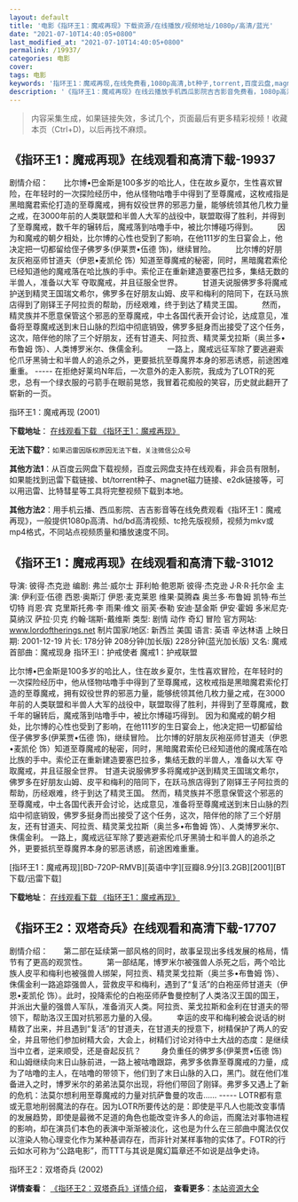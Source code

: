 ```yaml
---
layout: default
title: '电影《指环王1：魔戒再现》下载资源/在线播放/视频地址/1080p/高清/蓝光'
date: "2021-07-10T14:40:05+0800"
last_modified_at: "2021-07-10T14:40:05+0800"
permalink: /19937/
categories: 电影
cover:
tags: 电影
keywords: '指环王1：魔戒再现,在线免费看,1080p高清,bt种子,torrent,百度云盘,magnet,磁力链,迅雷下载资源'
description: '《指环王1：魔戒再现》在线云播放手机西瓜影院吉吉影音免费看，1080p高清bd/hd未删减完整版和tc抢先枪版，mkv/mp4格式，附带bt/torrent种子、magnet/磁力链、百度云盘、网盘资源迅雷下载链接'
---
```


>内容采集生成，如果链接失效，多试几个，页面最后有更多精彩视频！收藏本页（Ctrl+D)，以后再找不麻烦。


## 《指环王1：魔戒再现》在线观看和高清下载-19937

剧情介绍：　　比尔博•巴金斯是100多岁的哈比人，住在故乡夏尔，生性喜欢冒险，在年轻时的一次探险经历中，他从怪物咕噜手中得到了至尊魔戒，这枚戒指是黑暗魔君索伦打造的至尊魔戒，拥有奴役世界的邪恶力量，能够统领其他几枚力量之戒，在3000年前的人类联盟和半兽人大军的战役中，联盟取得了胜利，并得到了至尊魔戒，数千年的辗转后，魔戒落到咕噜手中，被比尔博碰巧得到。  　　因为和魔戒的朝夕相处，比尔博的心性也受到了影响，在他111岁的生日宴会上，他决定把一切都留给侄子佛罗多(伊莱贾•伍德 饰)，继续冒险。  　　比尔博的好朋友灰袍巫师甘道夫（伊恩•麦凯伦 饰）知道至尊魔戒的秘密，同时，黑暗魔君索伦已经知道他的魔戒落在哈比族的手中。索伦正在重新建造要塞巴拉多，集结无数的半兽人，准备以大军 夺取魔戒，并且征服全世界。  　　甘道夫说服佛罗多将魔戒护送到精灵王国瑞文希尔，佛罗多在好朋友山姆、皮平和梅利的陪同下，在跃马旅店得到了刚铎王子阿拉贡的帮助，历经艰难，终于到达了精灵王国。  　　然而，精灵族并不愿意保管这个邪恶的至尊魔戒，中土各国代表开会讨论，达成意见，准备将至尊魔戒送到末日山脉的烈焰中彻底销毁，佛罗多挺身而出接受了这个任务，这次，陪伴他的除了三个好朋友，还有甘道夫、阿拉贡、精灵莱戈拉斯（奥兰多•布鲁姆 饰）、人类博罗米尔、侏儒金利。  　　一路上，魔戒远征军除了要逃避索伦爪牙黑骑士和半兽人的追杀之外，更要抵抗至尊魔界本身的邪恶诱惑，前途困难重重。 ----- 在拒绝好莱坞N年后，一次意外的走入影院，我成为了LOTR的死忠，总有一个绿衣服的弓箭手在眼前晃悠，我冒着花痴般的笑容，历史就此翻开了崭新的一页。


指环王1：魔戒再现 (2001)

**下载地址**： [在线观看下载 《指环王1：魔戒再现》](https://www.btbtdy.me/btdy/dy2085.html) 


**无法下载?**：`如果迅雷因版权原因无法下载，关注微信公众号 `

**其他方法1**：从百度云网盘下载视频，百度云网盘支持在线观看，非会员有限制，如果能找到迅雷下载链接、bt/torrent种子、magnet磁力链接、e2dk链接等，可以用迅雷、比特彗星等工具将完整视频下载到本地。

**其他方法2**：用手机云播、西瓜影院、吉吉影音等在线免费观看《指环王1：魔戒再现》，一般提供1080p高清、hd/bd高清视频、tc抢先版视频，视频为mkv或mp4格式，不同站点视频质量和播放速度不同。


## 《指环王1：魔戒再现》在线观看和高清下载-31012

导演: 彼得·杰克逊 编剧: 弗兰·威尔士 菲利帕·鲍恩斯 彼得·杰克逊 J·R·R·托尔金 主演: 伊利亚·伍德 西恩·奥斯汀 伊恩·麦克莱恩 维果·莫腾森 奥兰多·布鲁姆 凯特·布兰切特 肖恩·宾 克里斯托弗·李 雨果·维文 丽芙·泰勒 安迪·瑟金斯 伊安·霍姆 多米尼克·莫纳汉 萨拉·贝克 约翰·瑞斯-戴维斯 类型: 剧情 动作 奇幻 冒险 官方网站: www.lordoftherings.net 制片国家/地区: 新西兰 美国 语言: 英语 辛达林语 上映日期: 2001-12-19 片长: 178分钟 208分钟(加长版) 228分钟(蓝光加长版) 又名: 魔戒首部曲：魔戒现身 指环王I：护戒使者 魔戒1：护戒联盟

比尔博•巴金斯是100多岁的哈比人，住在故乡夏尔，生性喜欢冒险，在年轻时的一次探险经历中，他从怪物咕噜手中得到了至尊魔戒，这枚戒指是黑暗魔君索伦打造的至尊魔戒，拥有奴役世界的邪恶力量，能够统领其他几枚力量之戒，在3000年前的人类联盟和半兽人大军的战役中，联盟取得了胜利，并得到了至尊魔戒，数千年的辗转后，魔戒落到咕噜手中，被比尔博碰巧得到。 因为和魔戒的朝夕相处，比尔博的心性也受到了影响，在他111岁的生日宴会上，他决定把一切都留给侄子佛罗多(伊莱贾•伍德 饰)，继续冒险。 比尔博的好朋友灰袍巫师甘道夫（伊恩•麦凯伦 饰）知道至尊魔戒的秘密，同时，黑暗魔君索伦已经知道他的魔戒落在哈比族的手中。索伦正在重新建造要塞巴拉多，集结无数的半兽人，准备以大军 夺取魔戒，并且征服全世界。 甘道夫说服佛罗多将魔戒护送到精灵王国瑞文希尔，佛罗多在好朋友山姆、皮平和梅利的陪同下，在跃马旅店得到了刚铎王子阿拉贡的帮助，历经艰难，终于到达了精灵王国。 然而，精灵族并不愿意保管这个邪恶的至尊魔戒，中土各国代表开会讨论，达成意见，准备将至尊魔戒送到末日山脉的烈焰中彻底销毁，佛罗多挺身而出接受了这个任务，这次，陪伴他的除了三个好朋友，还有甘道夫、阿拉贡、精灵莱戈拉斯（奥兰多•布鲁姆 饰）、人类博罗米尔、侏儒金利。 一路上，魔戒远征军除了要逃避索伦爪牙黑骑士和半兽人的追杀之外，更要抵抗至尊魔界本身的邪恶诱惑，前途困难重重。


[指环王1：魔戒再现][BD-720P-RMVB][英语中字][豆瓣8.9分][3.2GB][2001][BT下载/迅雷下载]

**下载地址**： [在线观看下载 《指环王1：魔戒再现》](https://www.btdx8.com/torrent/the_lord_of_the_rings_2001.html) 


## 《指环王2：双塔奇兵》在线观看和高清下载-17707

剧情介绍：　　第二部在延续第一部风格的同时，故事呈现出多线发展的格局，情节有了更高的观赏性。  　　第一部结尾，博罗米尔被强兽人杀死之后，两个哈比族人皮平和梅利也被强兽人绑架，阿拉贡、精灵莱戈拉斯（奥兰多•布鲁姆 饰）、侏儒金利一路追踪强兽人，营救皮平和梅利，遇到了“复活”的白袍巫师甘道夫（伊恩•麦凯伦 饰）。此时，投降索伦的白袍巫师萨鲁曼控制了人类洛汉王国的国王，并派出大量的强兽人军队，准备消灭人类。阿拉贡、莱戈拉斯和金利在甘道夫的带领下，帮助洛汉王国对抗邪恶力量的入侵。  　　幸运的皮平和梅利被会说话的树精救了出来，并且遇到“复活”的甘道夫，在甘道夫的授意下，树精保护了两人的安全，并且带他们参加树精大会，大会上，树精们讨论对待中土大战的态度：是继续当中立者，逆来顺受，还是奋起反抗？  　　身负重任的佛罗多(伊莱贾•伍德 饰)和山姆继续向末日山脉前进，一路上被咕噜跟踪，弗罗多依靠至尊魔戒的力量，成为了咕噜的主人，在咕噜的带领下，他们到了末日山脉的入口，黑门。就在他们准备进入之时，博罗米尔的弟弟法莫尔出现，将他们带回了刚铎。弗罗多又遇上了新的危机：法莫尔想利用至尊魔戒的力量对抗萨鲁曼的攻击…… ----- LOTR都有意或无意地削弱魔法的存在。因为LOTR所要传达的是：即使是平凡人也能改变事情的发展趋势，即使是最微不足道的角色也能改变许多人的命运，而魔法对事物进程的影响，却在演员们本色的表演中渐渐被淡化，这也是为什么在三部曲中魔法仅仅以渲染人物心理变化作为某种基调存在，而非针对某样事物的实体了。FOTR的行云如水可称为“公路电影”，而TTT与其说是魔幻篇章还不如说是战争史诗。


指环王2：双塔奇兵 (2002)

**详情查看**： [《指环王2：双塔奇兵》详情介绍](/movie/17707/)， **查看更多**：[本站资源大全](/movie/t/all/)

